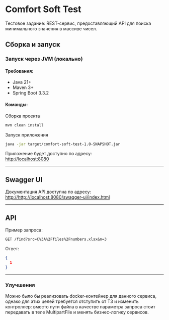 # Comfort Soft Test

Тестовое задание: REST-сервис, предоставляющий API для поиска минимального значения в массиве чисел.

## Сборка и запуск

### Запуск через JVM (локально)

#### Требования:

- Java 21+
- Maven 3+
- Spring Boot 3.3.2

#### Команды:

Сборка проекта

```bash
mvn clean install
```

Запуск приложения

```bash
java -jar target/comfort-soft-test-1.0-SNAPSHOT.jar
```

Приложение будет доступно по адресу:  
[http://localhost:8080](http://localhost:8080)

---

## Swagger UI

Документация API доступна по адресу:  
[http://http://localhost:8080/swagger-ui/index.html](http://localhost:8080/swagger-ui/index.html)

---

## API

Пример запроса:

```
GET /find?src=C%3A%2Ffiles%2Fnumbers.xlsx&n=3

```

Ответ:

```json
{
  1
}
```
---

### Улучшения

Можно было бы реализовать docker-контейнер для данного сервиса, однако для этих целей требуется отступить от ТЗ 
и изменить контроллер: вместо пути файла в качестве параметра запроса стоит передавать в теле MultipartFile и менять 
бизнес-логику сервисов.
